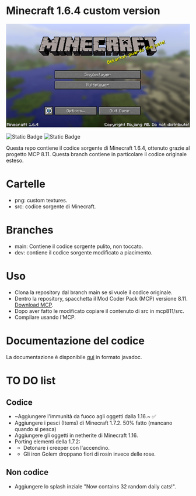 # Minecraft 1.6.4 custom version
![MC  Screenshot](https://github.com/Gabriele007xx/Minecraft-1.6.4/blob/main/img/1.6.4.png)

![Static Badge](https://img.shields.io/badge/nostalgia-gray) ![Static Badge](https://img.shields.io/badge/1.6.4-extended-blue)


Questa repo contiene il codice sorgente di Minecraft 1.6.4, ottenuto grazie al progetto MCP 8.11. Questa branch contiene in particolare il codice
originale esteso.

# Cartelle
- png: custom textures.
- src: codice sorgente di Minecraft.

# Branches

- main: Contiene il codice sorgente pulito, non toccato.
- dev: contiene il codice sorgente modificato a piacimento.

# Uso
- Clona la repository dal branch main se si vuole il codice originale.
- Dentro la repository, spacchetta il Mod Coder Pack (MCP) versione 8.11. [Download MCP](http://www.mediafire.com/?96mrmeo57cdf6zv).
- Dopo aver fatto le modificato copiare il contenuto di src in mcp811/src.
- Compilare usando l'MCP.

# Documentazione del codice

La documentazione è disponibile [qui](http://www.msnhomepage.altervista.org/documenti/github/MC164/) in formato javadoc.

# TO DO list

## Codice

- ~Aggiungere l'immunità da fuoco agli oggetti dalla 1.16.~ ✅
- Aggiungere i pesci (Items) di Minecraft 1.7.2. 50% fatto (mancano quando si pesca)
- Aggiungere gli oggetti in netherite di Minecraft 1.16.
- Porting elementi della 1.7.2:
- - Detonare i creeper con l'accendino.
- - Gli iron Golem droppano fiori di rosin invece delle rose.

## Non codice

- Aggiungere lo splash inziale "Now contains 32 random daily cats!".
